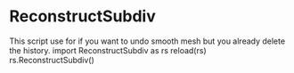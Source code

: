 # ReconstructSubdiv
This script use for if you want to undo smooth mesh but you already delete the history.
import ReconstructSubdiv as rs
reload(rs)
rs.ReconstructSubdiv()
